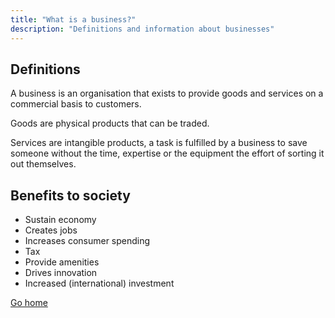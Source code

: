 ```yaml
---
title: "What is a business?"
description: "Definitions and information about businesses"
---
```


## Definitions

A business is an organisation that exists to provide goods and services on a commercial basis to customers.

Goods are physical products that can be traded.

Services are intangible products, a task is fulfilled by a business to save someone without the time, expertise or the equipment the effort of sorting it out themselves.

## Benefits to society
- Sustain economy
- Creates jobs
- Increases consumer spending
- Tax
- Provide amenities
- Drives innovation
- Increased (international) investment


[Go home](/_index_)
